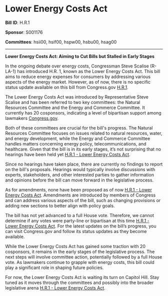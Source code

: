 # Lower Energy Costs Act

**Bill ID**: H.R.1

**Sponsor**: S001176

**Committees**: hsii00, hsif00, hspw00, hsbu00, hsag00

---

**Lower Energy Costs Act: Aiming to Cut Bills but Stalled in Early Stages**

In the ongoing debate over energy costs, Congressman Steve Scalise (R-LA-1) has introduced H.R. 1, known as the Lower Energy Costs Act. This bill aims to reduce energy expenses for consumers by addressing various aspects of the energy market. However, as of now, there is no specific status update available on this bill from Congress.gov [H.R.1](https://www.congress.gov/bill/118th-congress/house-bill/1).

The Lower Energy Costs Act was introduced by Representative Steve Scalise and has been referred to two key committees: the Natural Resources Committee and the Energy and Commerce Committee. It currently has 20 cosponsors, indicating a level of bipartisan support among lawmakers [Congress.gov](https://www.congress.gov/member/S001176).

Both of these committees are crucial for the bill's progress. The Natural Resources Committee focuses on issues related to natural resources, water, and energy development, while the Energy and Commerce Committee handles matters concerning energy policy, telecommunications, and healthcare. Given that the bill is in its early stages, it’s not surprising that no hearings have been held yet [H.R.1 - Lower Energy Costs Act](https://www.congress.gov/bill/117th-congress/house-bill/1).

Since no hearings have taken place, there are currently no findings to report on the bill's proposals. Hearings would typically involve discussions with experts, stakeholders, and other interested parties to gather information and opinions before the bill can move forward in the legislative process.

As for amendments, none have been proposed as of now [H.R.1 - Lower Energy Costs Act](https://www.congress.gov/bill/117th-congress/house-bill/1/text). Amendments are introduced by members of Congress and can address various aspects of the bill, such as changing provisions or adding new sections to better align with policy goals.

The bill has not yet advanced to a full House vote. Therefore, we cannot determine if any votes were party-line or bipartisan at this time [H.R.1 - Lower Energy Costs Act](https://www.congress.gov/bill/117th-congress/house-bill/1/actions). For the latest updates on the bill’s progress, you can visit Congress.gov and follow its status updates as they become available.

While the Lower Energy Costs Act has gained some traction with 20 cosponsors, it remains in the early stages of the legislative process. The next steps will involve committee action, potentially followed by a full House vote. As lawmakers continue to grapple with energy costs, this bill could play a significant role in shaping future policies.

For now, the Lower Energy Costs Act is waiting its turn on Capitol Hill. Stay tuned as it moves through the committees and possibly into the broader legislative arena [H.R.1 - Lower Energy Costs Act](https://www.congress.gov/bill/117th-congress/house-bill/1).